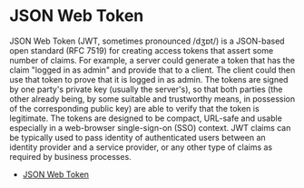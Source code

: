 # JSON Web Token

JSON Web Token (JWT, sometimes pronounced /dʒɒt/) is a JSON-based open standard (RFC 7519) for creating access tokens that assert some number of claims. 
For example, a server could generate a token that has the claim "logged in as admin" and provide that to a client. 
The client could then use that token to prove that it is logged in as admin. 
The tokens are signed by one party's private key (usually the server's), so that both parties 
(the other already being, by some suitable and trustworthy means, in possession of the corresponding public key) are able to verify that the token is legitimate.
The tokens are designed to be compact, URL-safe and usable especially in a web-browser single-sign-on (SSO) context.
JWT claims can be typically used to pass identity of authenticated users between an identity provider and a service provider, 
or any other type of claims as required by business processes.

- [JSON Web Token](https://en.wikipedia.org/wiki/JSON_Web_Token)
